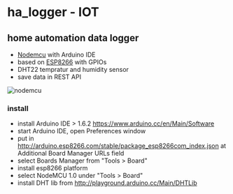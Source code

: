 # ha_logger - IOT
## home automation data logger

- [Nodemcu](http://nodemcu.com/index_en.html) with Arduino IDE
- based on [ESP8266](http://www.esp8266.com) with GPIOs
- DHT22 tempratur and humidity sensor
- save data in REST API

![nodemcu](http://nodemcu.com/images/thumbnail/c1s.jpg_450x300.jpg)

### install

- install Arduino IDE > 1.6.2 https://www.arduino.cc/en/Main/Software
- start Arduino IDE, open Preferences window
- put in http://arduino.esp8266.com/stable/package_esp8266com_index.json at Additional Board Manager URLs field
- select Boards Manager from "Tools > Board"
- install esp8266 platform 
- select NodeMCU 1.0 under "Tools > Board"
- install DHT lib from http://playground.arduino.cc/Main/DHTLib
